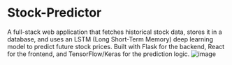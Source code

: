 # Stock-Predictor
A full-stack web application that fetches historical stock data, stores it in a database, and uses an LSTM (Long Short-Term Memory) deep learning model to predict future stock prices. Built with Flask for the backend, React for the frontend, and TensorFlow/Keras for the prediction logic.
![image](https://github.com/user-attachments/assets/d9e7f17f-2b29-46b5-a6fc-8b5bc7b61101)
<br />
